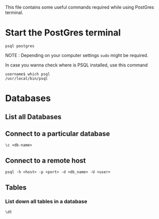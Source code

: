 This file contains some useful commands required while using PostGres terminal.

# Start the PostGres terminal
```
psql postgres
```
NOTE : Depending on your computer settings `sudo` might be required.

In case you wanna check where is PSQL installed, use this command
```
username$ which psql
/usr/local/bin/psql
```

# Databases
## List all Databases

## Connect to a particular database
```
\c <db-name>
```
## Connect to a remote host
```
psql -h <host> -p <port> -d <db_name> -U <user>
```

## Tables
### List down all tables in a database
```
\dt
```
